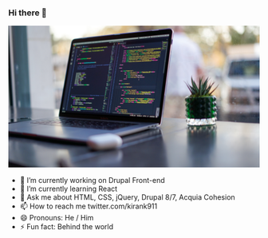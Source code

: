 ### Hi there 👋

<!--
**kiran-kadam911/kiran-kadam911** is a ✨ _special_ ✨ repository because its `README.md` (this file) appears on your GitHub profile.
-->
[![KiranKadam](https://github.com/kiran-kadam911/kiran-kadam911/blob/master/james-harrison-vpOeXr5wmR4-unsplash.jpg)](https://twitter.com/kirank911)

- 🔭 I’m currently working on Drupal Front-end
- 🌱 I’m currently learning React
- 💬 Ask me about HTML, CSS, jQuery, Drupal 8/7, Acquia Cohesion
- 📫 How to reach me twitter.com/kirank911
- 😄 Pronouns: He / Him
- ⚡ Fun fact: Behind the world
